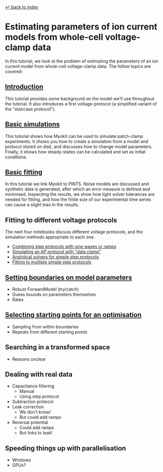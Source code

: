[↩ back to index](../README.md)
# Estimating parameters of ion current models from whole-cell voltage-clamp data

In this tutorial, we look at the problem of estimating the parameters of an ion current model from whole-cell voltage-clamp data.
The follow topics are covered:

## [Introduction](introduction.ipynb)

This tutorial provides some background on the model we'll use throughout the tutorial.
It also introduces a first voltage-protocol (a simplified variant of the "staircase protocol").

## [Basic simulations](basic-simulations.ipynb)

This tutorial shows how Myokit can be used to simulate patch-clamp experiments.
It shows you how to create a simulation from a model and protocol stored on disk, and discusses how to change model parameters.
Finally, it shows how steady-states can be calculated and set as initial conditions.

## [Basic fitting](basic-fitting.ipynb)

In this tutorial we link Myokit to PINTS.
Noise models are discussed and synthetic data is generated, after which an error measure is defined and minimised.
Inspecting the results, we show how tight solver tolerances are needed for fitting, and how the finite size of our experimental time series can cause a slight bias in the results.

## Fitting to different voltage protocols

The next four notebooks discuss different voltage protocols, and the simulation methods appropriate to each one.

- [Combining step protocols with sine waves or ramps](more-protocols-1-steps-and-ramps.ipynb)
- [Simulating an AP protocol with "data clamp"](more-protocols-2-data-clamp.ipynb)
- [Analytical solvers for simple step protocols](more-protocols-3-analytic-solvers.ipynb)
- [Fitting to multiple simple step protocols](more-protocols-4-multiple-protocols.ipynb)

## [Setting boundaries on model parameters](boundaries.ipynb)

- Robust ForwardModel (try/catch)
- Guess bounds on parameters themselves
- Rates

## [Selecting starting points for an optimisation](starting-points.ipynb)

- Sampling from within boundaries
- Repeats from different starting points

## Searching in a transformed space
- Reasons unclear
  
## Dealing with real data
- Capacitance filtering
    - Manual
    - Using step protocol
- Subtraction protocol
- Leak correction
    - We don't know!
    - But could add ramps
- Reversal potential
    - Could add ramps
    - But links to leak!

## Speeding things up with parallelisation
- Windows
- GPUs?
